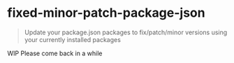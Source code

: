 # fixed-minor-patch-package-json

>Update your package.json packages to fix/patch/minor versions using your currently installed packages

WIP
Please come back in a while